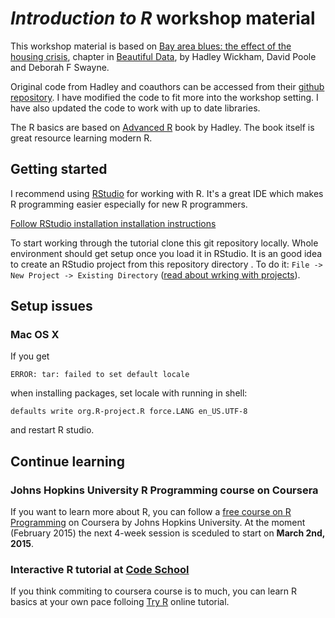 *Introduction to R* workshop material
=====================================

This workshop material is based on [Bay area blues: the effect of the housing crisis][bay-area-blues], chapter in [Beautiful Data](http://www.amazon.com/Beautiful-Data-Stories-Elegant-Solutions/dp/0596157118), by Hadley Wickham, David Poole and Deborah F Swayne.

Original code from Hadley and coauthors can be accessed from their [github repository](https://github.com/hadley/sfhousing). I have modified the code to fit more into the workshop setting. I have also updated the code to work with up to date libraries.

[bay-area-blues]: http://amzn.com/0596157118 "Hadley Wickham and David Poole and Deborah F Swayne, Bay area blues: the effect of the housing crisis, Beautiful data, O'Reilly, 2009"

The R basics are based on [Advanced R](http://adv-r.had.co.nz/) book by Hadley. The book itself is great resource learning modern R.

## Getting started
I recommend using [RStudio](http://www.rstudio.com/products/RStudio/) for working with R. It's a great IDE which makes R programming easier especially for new R programmers.

[Follow RStudio installation installation instructions](http://www.rstudio.com/products/rstudio/download/)

To start working through the tutorial clone this git repository locally.
Whole environment should get setup once you load it in RStudio. It is an good idea to create an RStudio project from this repository directory . To do it: `File -> New Project -> Existing Directory` ([read about wrking with projects](https://support.rstudio.com/hc/en-us/articles/200526207-Using-Projects)).

## Setup issues
### Mac OS X
If you get
```
ERROR: tar: failed to set default locale
```
when installing packages, set locale with running in shell:
```
defaults write org.R-project.R force.LANG en_US.UTF-8
```
and restart R studio.

## Continue learning
### Johns Hopkins University R Programming course on Coursera
If you want to learn more about R, you can follow a [free course on R Programming](https://www.coursera.org/course/rprog) on Coursera by Johns Hopkins University. At the moment (February 2015) the next 4-week session is sceduled to start on **March 2nd, 2015**.

### Interactive R tutorial at [Code School](https://www.codeschool.com/)
If you think commiting to coursera course is to much, you can learn R basics at your own pace folloing [Try R](https://www.codeschool.com/courses/try-r) online tutorial.
